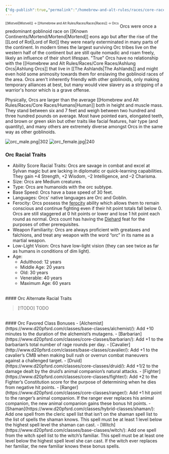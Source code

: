 ```yaml
---
{"dg-publish":true,"permalink":"/homebrew-and-alt-rules/races/core-races/orcs/"}
---
```


<sup><sup>[[Mistveil\|Mistveil]] → [[Homebrew and Alt Rules/Races/Races\|Races]] → Orcs</sup></sup>
Orcs were once a predominant goblinoid race on [[Known Continents/Mortend/Mortend\|Mortend]] eons ago but after the rise of the [[Lord of Rot\|Lord of Rot]] they were nearly exterminated in many parts of the continent. In modern times the largest surviving Orc tribes live on the western half of the continent but are still quite nomadic and roam freely, likely an influence of their short lifespan. "True" Orcs have no relationship with the [[Homebrew and Alt Rules/Races/Core Races/Ashlung Orcs\|Ashlung Orcs]] that live in [[The Ashlands\|The Ashlands]] and might even hold some animosity towards them for enslaving the goblinoid races of the area. Orcs aren't inherently friendly with other goblinoids, only making temporary alliances at best, but many would view slavery as a stripping of a warrior's honor which is a grave offense.

Physically, Orcs are larger than the average [[Homebrew and Alt Rules/Races/Core Races/Humans\|Human]] both in height and muscle mass. They stand between six and 7 feet and weigh between two hundred and three hundred pounds on average. Most have pointed ears, elongated teeth, and brown or green skin but other traits like facial features, hair type (and quantity), and many others are extremely diverse amongst Orcs in the same way as other goblinoids.

![orc_male.png|302](/img/user/Attachments/orc_male.png) ![orc_female.jpg|240](/img/user/Attachments/orc_female.jpg)

### Orc Racial Traits
- Ability Score Racial Traits: Orcs are savage in combat and excel at Sylvan magic but are lacking in diplomatic or quick-learning capabilities. They gain +4 Strength, +2 Wisdom, –2 Intelligence, and –2 Charisma.
- Size: Orcs are Medium creatures.
- Type: Orcs are humanoids with the orc subtype.
- Base Speed: Orcs have a base speed of 30 feet.
- Languages: Orcs' native languages are Orc and Goblin.
- Ferocity: Orcs possess the [ferocity](https://www.d20pfsrd.com/bestiary/rules-for-monsters/universal-monster-rules#TOC-Ferocity-Ex-) ability which allows them to remain conscious and continue fighting even if their hit point totals fall below 0. Orcs are still staggered at 0 hit points or lower and lose 1 hit point each round as normal. Orcs count has having the [Diehard](https://www.d20pfsrd.com/feats/general-feats/diehard/) feat for the purposes of other prerequisites.
- Weapon Familiarity: Orcs are always proficient with greataxes and falchions, and treat any weapon with the word “orc” in its name as a martial weapon.
- Low-Light Vision: Orcs have low-light vision (they can see twice as far as humans in conditions of dim light).
- Age:
    - Adulthood: 12 years
    - Middle Age: 20 years
    - Old: 30 years
    - Venerable: 40 years
    - Maximum Age: 60 years
<br>
#### Orc Alternate Racial Traits

> [!TODO] TODO
<br>
#### Orc Favored Class Bonuses
- [Alchemist](https://www.d20pfsrd.com/classes/base-classes/alchemist/): Add +10 minutes to the duration of the alchemist’s mutagens.
- [Barbarian](https://www.d20pfsrd.com/classes/core-classes/barbarian/): Add +1 to the barbarian’s total number of rage rounds per day.
- [Cavalier](http://www.d20pfsrd.com/classes/base-classes/cavalier/): Add +1 to the cavalier’s CMB when making bull rush or overrun combat maneuvers against a challenged target.
- [Druid](https://www.d20pfsrd.com/classes/core-classes/druid/): Add +1/2 to the damage dealt by the druid’s animal companion’s natural attacks.
- [Fighter](https://www.d20pfsrd.com/classes/core-classes/fighter/): Add +2 to the Fighter’s Constitution score for the purpose of determining when he dies from negative hit points.
- [Ranger](https://www.d20pfsrd.com/classes/core-classes/ranger/): Add +1 hit point to the ranger’s animal companion. If the ranger ever replaces his animal companion, the new animal companion gains these bonus hit points.
- [Shaman](https://www.d20pfsrd.com/classes/hybrid-classes/shaman/): Add one spell from the cleric spell list that isn’t on the shaman spell list to the list of spells the shaman knows. This spell must be at least 1 level below the highest spell level the shaman can cast.
- [Witch](https://www.d20pfsrd.com/classes/base-classes/witch/): Add one spell from the witch spell list to the witch’s familiar. This spell must be at least one level below the highest spell level she can cast. If the witch ever replaces her familiar, the new familiar knows these bonus spells.